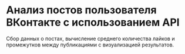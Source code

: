 # Анализ постов пользователя ВКонтакте с использованием API
Сбор данных о постах, вычисление среднего количества лайков и промежутков между публикациями с визуализацией результатов.

